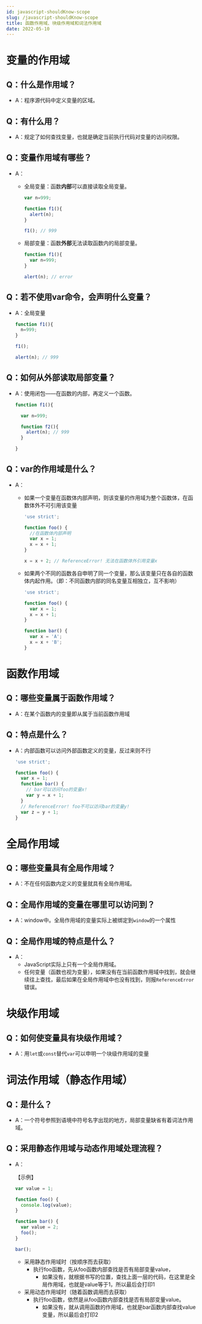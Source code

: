 ```yaml
---
id: javascript-shouldKnow-scope
slug: /javascript-shouldKnow-scope
title: 函数作用域、块级作用域和词法作用域
date: 2022-05-10
---
```

# 变量的作用域

## Q：什么是作用域？

* A：程序源代码中定义变量的区域。

## Q：有什么用？

* A：规定了如何查找变量，也就是确定当前执行代码对变量的访问权限。

## Q：变量作用域有哪些？

* A：

  * 全局变量：函数**内部**可以直接读取全局变量。

    ````javascript
    var n=999;
    
    function f1(){
      alert(n);
    }
    
    f1(); // 999
    ````

  * 局部变量：函数**外部**无法读取函数内的局部变量。

    ````javascript
    function f1(){
      var n=999;
    }
    
    alert(n); // error

## Q：若不使用var命令，会声明什么变量？

* A：全局变量

  ````javascript
  function f1(){
    n=999;
  }
  
  f1();
  
  alert(n); // 999

## Q：如何从外部读取局部变量？

* A：使用闭包——在函数的内部，再定义一个函数。

  ````javascript
  function f1(){
  
    var n=999;
  
    function f2(){
      alert(n); // 999
    }
  
  }
  ````


## Q：var的作用域是什么？

* A：

  * 如果一个变量在函数体内部声明，则该变量的作用域为整个函数体，在函数体外不可引用该变量

    ````javascript
    'use strict';
    
    function foo() {
      //在函数体内部声明
      var x = 1;
      x = x + 1;
    }
    
    x = x + 2; // ReferenceError! 无法在函数体外引用变量x
    ````

  * 如果两个不同的函数各自申明了同一个变量，那么该变量只在各自的函数体内起作用。（即：不同函数内部的同名变量互相独立，互不影响）

    ````javascript
    'use strict';
    
    function foo() {
      var x = 1;
      x = x + 1;
    }
    
    function bar() {
      var x = 'A';
      x = x + 'B';
    }
    ````

# 函数作用域

## Q：哪些变量属于函数作用域？

* A：在某个函数内的变量即从属于当前函数作用域

## Q：特点是什么？

* A：内部函数可以访问外部函数定义的变量，反过来则不行

  ````javascript
  'use strict';
  
  function foo() {
    var x = 1;
    function bar() {
      // bar可以访问foo的变量x!
      var y = x + 1; 
    }
    // ReferenceError! foo不可以访问bar的变量y!
    var z = y + 1; 
  }
  ````

# 全局作用域

## Q：哪些变量具有全局作用域？

* A：不在任何函数内定义的变量就具有全局作用域。

## Q：全局作用域的变量在哪里可以访问到？

* A：window中。全局作用域的变量实际上被绑定到`window`的一个属性

## Q：全局作用域的特点是什么？

* A：
  * JavaScript实际上只有一个全局作用域。
  * 任何变量（函数也视为变量），如果没有在当前函数作用域中找到，就会继续往上查找，最后如果在全局作用域中也没有找到，则报`ReferenceError`错误。

# 块级作用域

## Q：如何使变量具有块级作用域？

* A：用`let`或`const`替代`var`可以申明一个块级作用域的变量

# 词法作用域（静态作用域）

## Q：是什么？

* A：一个符号参照到语境中符号名字出现的地方，局部变量缺省有着词法作用域。

## Q：采用静态作用域与动态作用域处理流程？

* A：

  【示例】

  ````javascript
  var value = 1;
  
  function foo() {
    console.log(value);
  }
  
  function bar() {
    var value = 2;
    foo();
  }
  
  bar();
  ````

  * 采用静态作用域时（按顺序而去获取）
    * 执行foo函数，先从foo函数内部查找是否有局部变量value，
      * 如果没有，就根据书写的位置，查找上面一层的代码，在这里是全局作用域，也就是value等于1，所以最后会打印1
  * 采用动态作用域时（随着函数调用而去获取）
    * 执行foo函数，依然是从foo函数内部查找是否有局部变量value。
      * 如果没有，就从调用函数的作用域，也就是bar函数内部查找value变量，所以最后会打印2

